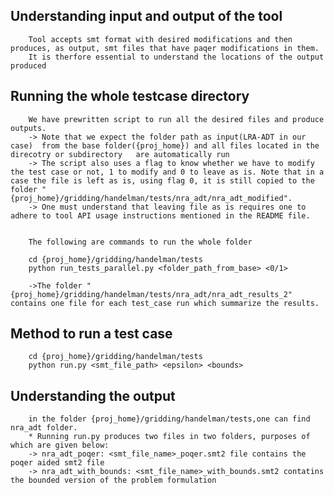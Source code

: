 ## Understanding input and output of the tool
        Tool accepts smt format with desired modifications and then produces, as output, smt files that have paqer modifications in them.
        It is therfore essential to understand the locations of the output produced

## Running the whole testcase directory 
        We have prewritten script to run all the desired files and produce outputs.
        -> Note that we expect the folder path as input(LRA-ADT in our case)  from the base folder({proj_home}) and all files located in the direcotry or subdirectory   are automatically run
        -> The script also uses a flag to know whether we have to modify the test case or not, 1 to modify and 0 to leave as is. Note that in a case the file is left as is, using flag 0, it is still copied to the folder "{proj_home}/gridding/handelman/tests/nra_adt/nra_adt_modified".
        -> One must understand that leaving file as is requires one to adhere to tool API usage instructions mentioned in the README file.


        The following are commands to run the whole folder

        cd {proj_home}/gridding/handelman/tests
        python run_tests_parallel.py <folder_path_from_base> <0/1>
        
        ->The folder "{proj_home}/gridding/handelman/tests/nra_adt/nra_adt_results_2" contains one file for each test_case run which summarize the results.

## Method to run a test case 
        cd {proj_home}/gridding/handelman/tests
        python run.py <smt_file_path> <epsilon> <bounds>
    


## Understanding the output
        in the folder {proj_home}/gridding/handelman/tests,one can find nra_adt folder.
        * Running run.py produces two files in two folders, purposes of which are given below:
        -> nra_adt_poqer: <smt_file_name>_poqer.smt2 file contains the poqer aided smt2 file
        -> nra_adt_with_bounds: <smt_file_name>_with_bounds.smt2 contatins the bounded version of the problem formulation